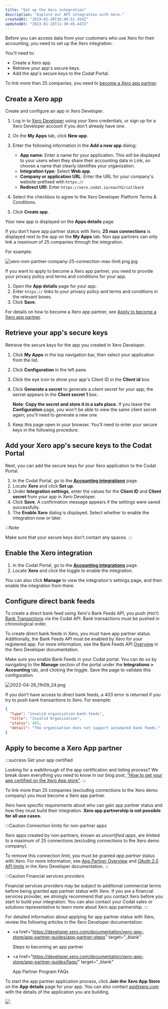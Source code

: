 ```yaml
---
title: "Set up the Xero integration"
description: "Explore our API integration with Xero."
createdAt: "2019-02-20T10:49:51.454Z"
updatedAt: "2023-01-16T11:30:45.447Z"
---
```


Before you can access data from your customers who use Xero for their accounting, you need to set up the Xero integration.

You'll need to:

- Create a Xero app.
- Retrieve your app's secure keys.
- Add the app's secure keys to the Codat Portal.

To link more than 25 companies, you need to [become a Xero app partner](/accounting-xero-setup#apply-to-become-a-xero-app-partner).

## Create a Xero app

Create and configure an app in Xero Developer.

1. Log in to <a className="external" href="https://developer.xero.com/" target="blank">Xero Developer</a> using your Xero credentials, or sign up for a Xero Developer account if you don't already have one.

2. On the **My Apps** tab, click **New app**.

3. Enter the following information in the **Add a new app** dialog:

   - **App name**: Enter a name for your application. This will be displayed to your users when they share their accounting data in Link, so choose a name that clearly identifies your organization.
   - **Integration type**: Select **Web app**.
   - **Company or application URL**: Enter the URL for your company's website prefixed with `https://`
   - **Redirect URI**: Enter `https://xero.codat.io/oauth2/callback`

4. Select the checkbox to agree to the Xero Developer Platform Terms & Conditions.

5. Click **Create app**.

Your new app is displayed on the **Apps details** page.

If you don't have app partner status with Xero, **25 max connections** is displayed next to the app on the **My Apps** tab. Non app partners can only link a maximum of 25 companies through the integration.

For example:

<img
  src="/img/old/f3cc615-xero-non-partner-company-25-connection-max-limit.png.jpg"
  alt="xero-non-partner-company-25-connection-max-limit.png.jpg"
/>

If you want to apply to become a Xero app partner, you need to provide your privacy policy and terms and conditions for your app.

1. Open the **App details** page for your app.
2. Enter `https://` links to your privacy policy and terms and conditions in the relevant boxes.
3. Click **Save**.

For details on how to become a Xero app partner, see [Apply to become a Xero app partner](/accounting-xero-setup#apply-to-become-a-xero-app-partner).

## Retrieve your app's secure keys

Retrieve the secure keys for the app you created in Xero Developer.

1. Click **My Apps** in the top navigation bar, then select your application from the list.

2. Click **Configuration** in the left pane.

3. Click the eye icon to show your app's Client ID in the **Client id** box.

4. Click **Generate a secret** to generate a client secret for your app; the secret appears in the **Client secret 1** box.

   **Note**: **Copy the secret and store it in a safe place.** If you leave the **Configuration** page, you won't be able to view the same client secret again; you'll need to generate a new one.

5. Keep this page open in your browser. You'll need to enter your secure keys in the following procedure.

## Add your Xero app's secure keys to the Codat Portal

Next, you can add the secure keys for your Xero application to the Codat Portal.

1. In the Codat Portal, go to the <a className="external" href="https://app.codat.io/settings/integrations/accounting" target="_blank">**Accounting integrations**</a> page.
2. Locate **Xero** and click **Set up**.
3. Under **Integration settings**, enter the values for the **Client ID** and **Client secret** from your app in Xero Developer.
4. Click **Save**. A confirmation message appears if the settings were saved successfully.
5. The **Enable Xero** dialog is displayed. Select whether to enable the integration now or later.

:::Note

Make sure that your secure keys don't contain any spaces.
:::

## Enable the Xero integration

1. In the Codat Portal, go to the <a className="external" href="https://app.codat.io/settings/integrations/accounting" target="blank">**Accounting integrations**</a> page.
2. Locate **Xero** and click the toggle to enable the integration.

You can also click **Manage** to view the integration's settings page, and then enable the integration from there.

## Configure direct bank feeds

To create a direct bank feed using Xero's Bank Feeds API, you push (`POST`) [Bank Transactions](/data-model/accounting/-banktransactions) via the Codat API. Bank transactions must be pushed in chronological order.

To create direct bank feeds in Xero, you must have app partner status. Additionally, the Bank Feeds API must be enabled by Xero for your registered app. For more information, see the Bank Feeds API <a href="https://developer.xero.com/documentation/bank-feeds-api/overview" target="_blank">Overview</a> in the Xero Developer documentation.

Make sure you enable Bank Feeds in your Codat portal. You can do so by navigating to the **Manage** section of the portal under the **Integrations > Accounting** tab, and clicking the toggle. Save the page to validate this configuration.

![](/img/old/fd2290d-2022-04-28_11h09_24.png "2022-04-28_11h09_24.png")

If you don't have access to direct bank feeds, a 403 error is returned if you try to push bank transactions to Xero. For example:

```json Bank transactions push error - Xero
{
  "type": "invalid-organisation-bank-feeds",
  "title": "Invalid Organisation",
  "status": 403,
  "detail": "The organisation does not support automated bank feeds."
}
```

## Apply to become a Xero App partner

:::success Get your app certified

Looking for a walkthrough of the app certification and listing process? We break down everything you need to know in our blog post, <a className="external" href="https://www.codat.io/blog/get-your-app-certified-on-the-xero-app-store/" target="_blank">"How to get your app certified on the Xero App store"</a>.
:::

To link more than 25 companies (excluding connections to the Xero demo company) you must become a Xero app partner.

Xero have specific requirements about who can gain app partner status and how they must build their integration. **Xero app partnership is not possible for all use cases.**

:::Caution Connection limits for non-partner apps

Xero apps created by non-partners, known as _uncertified apps_, are limited to a maximum of 25 connections (excluding connections to the Xero demo company).

To remove this connection limit, you must be granted _app partner_ status with Xero. For more information, see [App Partner Overview](https://developer.xero.com/documentation/xero-app-store/app-partner-guides/overview) and [OAuth 2.0 API limits](https://developer.xero.com/documentation/guides/oauth2/limits/#uncertified-app-limits) in the Xero Developer documentation.
:::

:::Caution Financial services providers

Financial services providers may be subject to additional commercial terms before being granted app partner status with Xero. If you are a financial services provider, we strongly recommend that you contact Xero before you start to build your integration. You can also contact your Codat sales or solutions representative to learn more about Xero app partnership.
:::

For detailed information about applying for app partner status with Xero, review the following articles in the Xero Developer documentation:

- <a
    href="https://developer.xero.com/documentation/xero-app-store/app-partner-guides/app-partner-steps"
    target="_blank"
  >
    Steps to becoming an app partner
  </a>

- <a
    href="https://developer.xero.com/documentation/xero-app-store/app-partner-guides/faqs/"
    target="_blank"
  >
    App Partner Program FAQs
  </a>

To start the app partner application process, click **Join the Xero App Store** on the **App details** page for your app. You can also contact api@xero.com with the details of the application you are building.

<img src="/img/old/01c6df4-xero-app-partner-status.png" />

